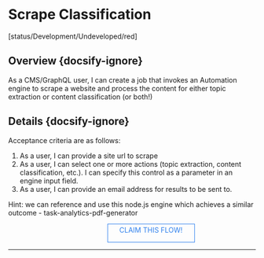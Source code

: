<!--TODO: Replace all references to "VDA", "Developer Application", and "Developer App" with "Veritone Developer"-->
<style>
    #claim-this-flow-btn {
        display: block;
        color: #2F80ED;
        border: 1px solid #2F80ED;
        width: 170px;
        height: 30px;
        text-align: center;
        padding: 3px;
        position: relative;
        text-decoration: none;
        left: 40%;
    }
</style>
# Scrape Classification

[status/Development/Undeveloped/red]


## Overview {docsify-ignore}
As a CMS/GraphQL user, I can create a job that invokes an Automation engine to scrape a website and process the content for either topic extraction or content classification (or both!) 

## Details {docsify-ignore}
Acceptance criteria are as follows:

1. As a user, I can provide a site url to scrape
2. As a user, I can select one or more actions (topic extraction, content classification, etc.). I can specify this control as a parameter in an engine input field.
3. As a user, I can provide an email address for results to be sent to.

Hint: we can reference and use this node.js engine which achieves a similar outcome - task-analytics-pdf-generator

<a target="_blank" href="https://forms.gle/tkVjfrtyBDrXyoji7" id="claim-this-flow-btn">CLAIM THIS FLOW!</a>
<hr>